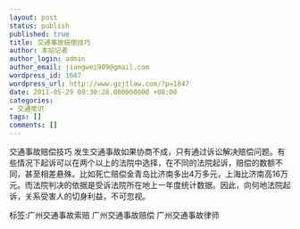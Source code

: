 ```yaml
---
layout: post
status: publish
published: true
title: 交通事故赔偿技巧
author: 本站记者
author_login: admin
author_email: jiangwei909@gmail.com
wordpress_id: 1847
wordpress_url: http://www.gzjtlaw.com/?p=1847
date: 2011-05-29 09:30:28.000000000 +08:00
categories:
- 交通常识
tags: []
comments: []
---
```

交通事故赔偿技巧 发生交通事故如果协商不成，只有通过诉讼解决赔偿问题。有些情况下起诉可以在两个以上的法院中选择，在不同的法院起诉，赔偿的数额不同，甚至相差悬殊。比如死亡赔偿金青岛比济南多出4万多元，上海比济南高16万元。而法院判决的依据是受诉法院所在地上一年度统计数据。因此，向何地法院起诉，关系受害人的切身利益，不可忽视。 标签:广州交通事故索赔 广州交通事故赔偿 广州交通事故律师
